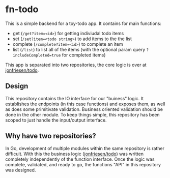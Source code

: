 # fn-todo

This is a simple backend for a toy-todo app. It contains for main functions:

- get (`/get?item=<id>`) for getting indiviudal todo items
- set (`/set?item=<todo string>`) to add items to the the list
- complete (`/complete?item=<id>`) to complete an item
- list (`/list`) to list all of the items (with the optional param query `?includeCompleted=true` for completed items)

This app is separated into two repositories, the core logic is over at [jonfriesen/todo](https://github.com/jonfriesen/todo).

## Design
This repository contains the IO interface for our "buiness" logic. It establishes the endpoints (in this case functions) and exposes them, as well as does some primitivate validation. Business oriented validation should be done in the other module. To keep things simple, this repository has been scoped to just handle the input/output interface.

## Why have two repositories?
In Go, development of multiple modules within the same repository is rather difficult. With this the business logic ([jonfriesen/todo](https://github.com/jonfriesen/todo)) was written completely independently of the function interface. Once the logic was complete, validated, and ready to go, the functions "API" in this repository was designed. 